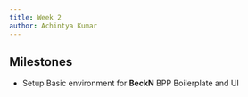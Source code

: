 ```yaml
---
title: Week 2
author: Achintya Kumar
---
```


## Milestones

- Setup Basic environment for **BeckN** BPP Boilerplate and UI
